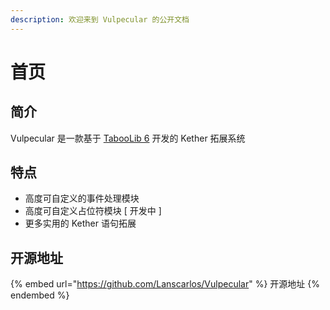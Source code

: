 ```yaml
---
description: 欢迎来到 Vulpecular 的公开文档
---
```


# 首页

## 简介

Vulpecular 是一款基于 [TabooLib 6](https://github.com/TabooLib/taboolib) 开发的 Kether 拓展系统

## 特点

- 高度可自定义的事件处理模块
- 高度可自定义占位符模块 [ 开发中 ]
- 更多实用的 Kether 语句拓展

## 开源地址

{% embed url="https://github.com/Lanscarlos/Vulpecular" %} 开源地址 {% endembed %}
